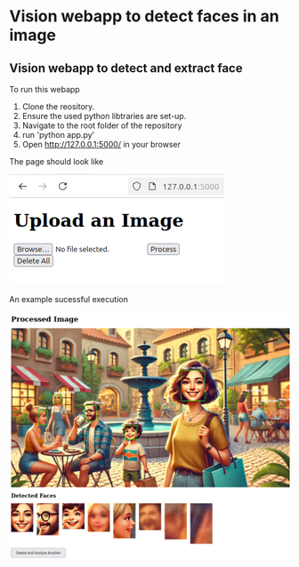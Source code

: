 # Vision webapp to detect faces in an image
## Vision webapp to detect and extract face
To run this webapp
1. Clone the reository.
2. Ensure the used python libtraries are set-up.
3. Navigate to the root folder of the repository
4. run 'python app.py'
5. Open http://127.0.0.1:5000/ in your browser

The page should look like

![image info](./vision_webapp_initial.png)

An example sucessful execution

![image info](./vision_webapp_result.png)
